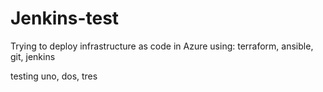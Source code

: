 # Jenkins-test
Trying to deploy infrastructure as code in Azure using: terraform, ansible, git, jenkins

testing uno, dos, tres
